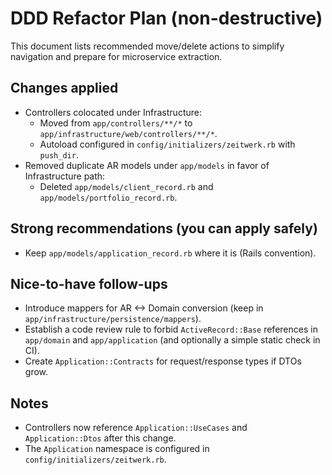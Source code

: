 # DDD Refactor Plan (non-destructive)

This document lists recommended move/delete actions to simplify navigation and prepare for microservice extraction.

## Changes applied

- Controllers colocated under Infrastructure:
  - Moved from `app/controllers/**/*` to `app/infrastructure/web/controllers/**/*`.
  - Autoload configured in `config/initializers/zeitwerk.rb` with `push_dir`.
- Removed duplicate AR models under `app/models` in favor of Infrastructure path:
  - Deleted `app/models/client_record.rb` and `app/models/portfolio_record.rb`.

## Strong recommendations (you can apply safely)

- Keep `app/models/application_record.rb` where it is (Rails convention).

## Nice-to-have follow-ups

- Introduce mappers for AR <-> Domain conversion (keep in `app/infrastructure/persistence/mappers`).
- Establish a code review rule to forbid `ActiveRecord::Base` references in `app/domain` and `app/application` (and optionally a simple static check in CI).
- Create `Application::Contracts` for request/response types if DTOs grow.

## Notes
- Controllers now reference `Application::UseCases` and `Application::Dtos` after this change.
- The `Application` namespace is configured in `config/initializers/zeitwerk.rb`.

